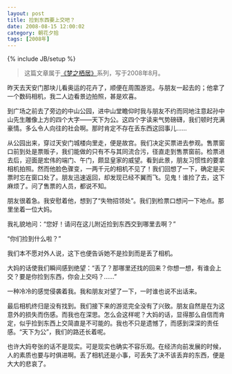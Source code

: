 ```yaml
---
layout: post
title: 捡到东西要上交吧？
date: 2008-08-15 12:00:02
category: 朝花夕拾
tags: [2008年]
---
```

{% include JB/setup %}

> 这篇文章属于[《梦之栖居》](/posts/where-the-dreams-reside/)系列，写于2008年8月。
	
<!--more-->

昨天去天安门那块儿看奥运的花卉了，顺便在周围游览。与朋友一起去的；他拿了一个数码相机，我二人边看景边拍照，甚是欢喜。

到广场之前去了旁边的中山公园，进中山堂瞻仰时我与朋友不约而同地注意起孙中山先生雕像上方的四个大字——天下为公。这四个字读来气势磅礴，我们顿时充满豪情。多么令人向往的社会啊。那时肯定不存在丢东西这回事儿……

从公园出来，穿过天安门城楼向里走，便是故宫。我们决定买票进去参观。售票窗口前到处是票贩子，我们能做的只有不与其同流合污，径直走到售票窗前。检票进去后，迎面是宏伟的端门、午门，颇显皇家的威望。看到此景，朋友习惯性的要拿相机拍照。然而他脸色骤变，一两千元的相机不见了！我们回想了一下，确定是买票时忘在窗口处了。朋友迅速返回，却发现已经不翼而飞。见鬼！谁捡了去，这下麻烦了。问了售票的人员，都说不知。

朋友很着急。我安慰着他，想到了“失物招领处”。我们到检票口想问一下地点。那里坐着一位大妈。

我礼貌地问：“您好！请问在这儿附近捡到东西交到哪里去啊？”

“你们捡到什么啦？”

我们本不愿对外人说，这下也便告诉她不是捡到而是丢了相机。

大妈的话使我们瞬间感到绝望：“丢了？那哪里还找的回来？你想一想，有谁会上交？要是你捡到东西，你会上交吗？……”

一种冷冷的感觉侵袭着我。我和朋友对望了一下，一时谁也说不出话来。

最后相机终归是没有找到。我们接下来的游览完全没有了兴致。朋友自然是在为这意外的损失而伤感。而我也在深思。怎么会这样呢？大妈的话，显得那么自信而肯定，似乎捡到东西上交简直是不可能的。我也不只是遗憾了，而感到深深的责任感。“天下为公”，我们的路还长着呢。

也许大妈夸张的话不是现实。可是现实也确实不容乐观。在经济向前发展的时候，人的素质也要与时俱进啊。丢了相机还是小事，可丢失了决不该丢弃的东西，便是大大的悲哀了。